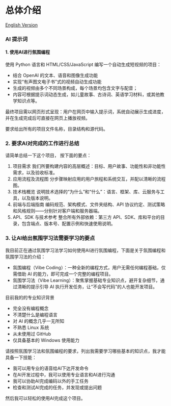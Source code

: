 # 总体介绍

[English Version](README.md)

### AI 提示词

#### 1. 使用AI进行氛围编程

使用 Python 语言和 HTML/CSS/JavaScript 编写一个自动生成短视频的项目：

- 结合 OpenAI 的文本、语音和图像生成功能
- 实现“有声图文电子书”式的视频自动生成功能
- 生成的视频由多个不同场景构成，每个场景均包含文字与配音；  
- 内容可根据提示词动态生成，如儿童故事、古诗词、英语学习材料，或其他教学知识点等。

最终项目需以网页形式呈现：用户在网页中输入提示词，系统自动展示生成进度，并在生成完成后可直接在网页上播放视频。  

要求给出所有的项目文件名称，目录结构和源代码。

### 2. 要求AI对完成的工作进行总结

请简单总结一下这个项目， 按下面的要点：

1. 项目需求 我们所要构建内容的高层概述：目标、用户故事、功能性和非功能性需求，以及验收标准。
2. 应用流程及流程图 分步骤映射应用的用户旅程和系统交互，并配以清晰的流程图。
3. 技术栈概览 说明技术选择的“为什么”和“什么”：语言、框架、库、云服务与工具，以及版本说明。
4. 前端与后端指南 编码规范、架构模式、文件夹结构、API 协议约定、测试策略和风格规则——分别针对客户端和服务器端。
5. API、SDK 与技术参考 整合所有外部依赖：第三方 API、SDK、库和平台的目录，包含端点、版本号、配置示例和快速使用说明。

### 3. 让AI给出氛围学习法需要学习的要点

我目前正在通过氛围学习法学习如何使用AI进行氛围编程，下面是关于氛围编程和氛围学习法的介绍：

- 氛围编程（Vibe Coding）：一种全新的编程方式，用户无需任何编程基础，仅需借助 AI 的能力，即可完成一个完整的编程项目。
- 氛围学习法（Vibe Learning）：聚焦掌握基础专业知识点，避开复杂细节，通过清晰的提示引导 AI 执行开发任务，让“不会写代码”的人也能开发项目。

目前我的的专业知识背景

- 完全没有编程概念
- 不清楚什么是编程语言  
- 对 AI 的概念几乎一无所知  
- 不熟悉 Linux 系统  
- 从未使用过 GitHub  
- 仅具备基本的 Windows 使用能力  

请按照氛围学习法和氛围编程的要求，列出我需要学习哪些基本的知识点，我才能具备一下技能：

- 我可以用专业的语音给AI下达开发命令  
- 在AI开发过程中，我可以使用专业语言和AI进行沟通
- 我可以协助AI完成编码以外的手工任务
- 检查和测试AI完成的任务，并发现或提出问题

然后我可以轻松的使用AI完成这个项目。